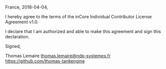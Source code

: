 France, 2018-04-04,

I hereby agree to the terms of the inCore Individual Contributor License
Agreement v1.0.

I declare that I am authorized and able to make this agreement and sign this
declaration.

Signed,

Thomas Lemaire thomas.lemaire@ndp-systemes.fr https://github.com/thomas-tankengine